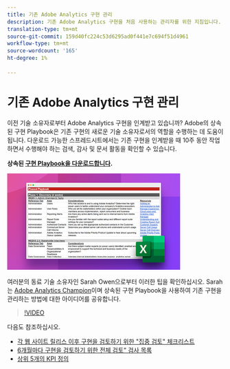 ```yaml
---
title: 기존 Adobe Analytics 구현 관리
description: 기존 Adobe Analytics 구현을 처음 사용하는 관리자를 위한 지침입니다.
translation-type: tm+mt
source-git-commit: 159d40fc224c53d6295ad0f441e7c694f51d4961
workflow-type: tm+mt
source-wordcount: '165'
ht-degree: 1%

---
```



# 기존 Adobe Analytics 구현 관리

이전 기술 소유자로부터 Adobe Analytics 구현을 인계받고 있습니까? Adobe의 상속된 구현 Playbook은 기존 구현의 새로운 기술 소유자로서의 역할을 수행하는 데 도움이 됩니다. 다운로드 가능한 스프레드시트에서는 기존 구현을 인계받을 때 10주 동안 작업하면서 수행해야 하는 검색, 감사 및 문서 활동을 확인할 수 있습니다.

**상속된  [구현 Playbook을 다운로드합니다](assets/adobe_analytics_inherited_implementation_playbook.xlsx).**

![Playbook](assets/inherited-impl-playbook.png)

여러분의 동료 기술 소유자인 Sarah Owen으로부터 이러한 팁을 확인하십시오. Sarah는 [Adobe Analytics Champion](https://blog.adobe.com/en/publish/2020/10/27/adobe-analytics-champion-program.html#gs.ldf97p)이며 상속된 구현 Playbook을 사용하여 기존 구현을 관리하는 방법에 대한 아이디어를 공유합니다.

>[!VIDEO](https://video.tv.adobe.com/v/327314/?quality=12&learn=on)

다음도 참조하십시오.

* [각 웹 사이트 릴리스 이후 구현을 검토하기 위한 &quot;집중 검토&quot; 체크리스트](/help/implement/review/focused-review.md)
* [6개월마다 구현을 검토하기 위한 전체 검토&quot; 검사 목록](/help/implement/review/full-review.md)
* [상위 5개의 KPI 정의](/help/implement/review/define-kpis.md)

